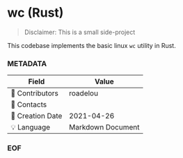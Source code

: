 # wc (Rust)

> Disclaimer: This is a small side-project

This codebase implements the basic linux `wc` utility in Rust.

### METADATA

Field | Value
--- | ---
:pencil: Contributors | roadelou
:email: Contacts | 
:date: Creation Date | 2021-04-26
:bulb: Language | Markdown Document

### EOF
